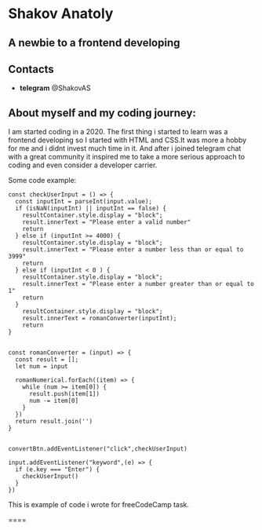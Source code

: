 # Shakov Anatoly

## A newbie to a frontend developing

## Contacts
 * **telegram** @ShakovAS

## About myself and my coding journey:

I am started coding in a 2020. The first thing i started to learn was a frontend developing so I started with HTML and CSS.It was more a hobby for me and i didnt invest much time in it.
And after i joined telegram chat with a great community it inspired me to take a more serious approach to coding and even consider a developer carrier.

Some code example:

```
const checkUserInput = () => {
  const inputInt = parseInt(input.value);
  if (isNaN(inputInt) || inputInt == false) {
    resultContainer.style.display = "block";
    result.innerText = "Please enter a valid number"
    return
  } else if (inputInt >= 4000) {
    resultContainer.style.display = "block";
    result.innerText = "Please enter a number less than or equal to 3999"
    return
  } else if (inputInt < 0 ) {
    resultContainer.style.display = "block";
    result.innerText = "Please enter a number greater than or equal to 1"
    return
  }
    resultContainer.style.display = "block";
    result.innerText = romanConverter(inputInt);
    return
}


const romanConverter = (input) => {
  const result = [];
  let num = input

  romanNumerical.forEach((item) => {
    while (num >= item[0]) {
      result.push(item[1])
      num -= item[0]
    }
  })
  return result.join('')
}


convertBtn.addEventListener("click",checkUserInput)

input.addEventListener("keyword",(e) => {
  if (e.key === "Enter") {
    checkUserInput()
  }
})
```

This is example of code i wrote for freeCodeCamp task.

====